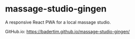 # massage-studio-gingen
A responsive React PWA for a local massage studio.  
  
GitHub.io: https://badertim.github.io/massage-studio-gingen/
